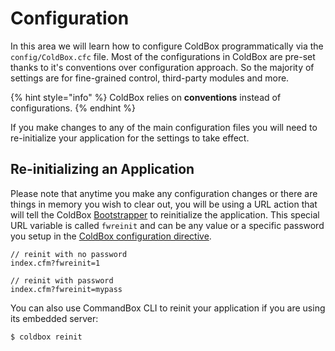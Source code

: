# Configuration

In this area we will learn how to configure ColdBox programmatically via the `config/ColdBox.cfc` file.  Most of the configurations in ColdBox are pre-set thanks to it's conventions over configuration approach.  So the majority of settings are for fine-grained control, third-party modules and more.

{% hint style="info" %}
ColdBox relies on **conventions** instead of configurations.
{% endhint %}

If you make changes to any of the main configuration files you will need to re-initialize your application for the settings to take effect.

## Re-initializing an Application

Please note that anytime you make any configuration changes or there are things in memory you wish to clear out, you will be using a URL action that will tell the ColdBox [Bootstrapper](bootstrapper-application.cfc.md) to reinitialize the application. This special URL variable is called `fwreinit` and can be any value or a specific password you setup in the [ColdBox configuration directive](coldbox.cfc/configuration-directives/).

```text
// reinit with no password
index.cfm?fwreinit=1

// reinit with password
index.cfm?fwreinit=mypass
```

You can also use CommandBox CLI to reinit your application if you are using its embedded server:

```bash
$ coldbox reinit
```

